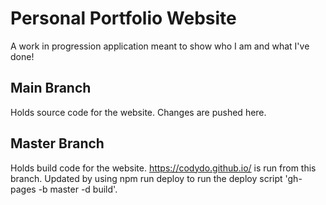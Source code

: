 # Personal Portfolio Website

A work in progression application meant to show who I am and what I've done!

## Main Branch

Holds source code for the website. Changes are pushed here.

## Master Branch

Holds build code for the website. https://codydo.github.io/ is run from this branch. Updated by using npm run deploy to run the deploy script 'gh-pages -b master -d build'.
